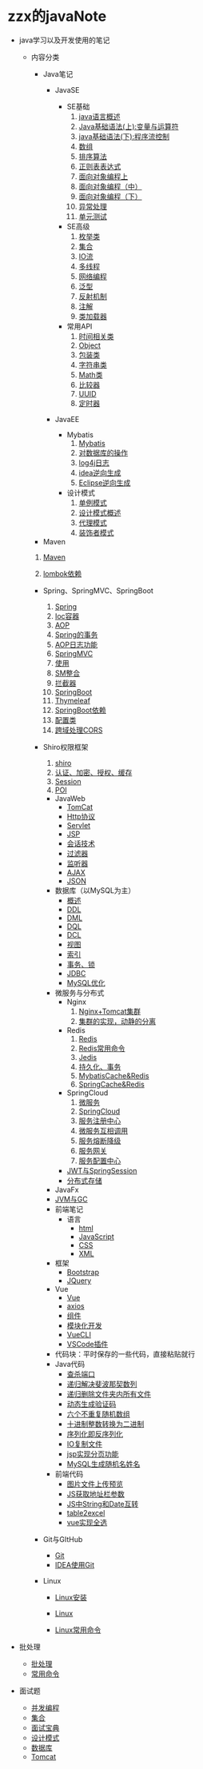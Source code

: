 # zzx的javaNote


- java学习以及开发使用的笔记
  - 内容分类
    - Java笔记
      - JavaSE
        - SE基础
          1. [java语言概述](/1、Java笔记/1、JavaSE/1、JavaSE基础/1、java语言概述.md)
          2. [Java基础语法(上):变量与运算符](/1、Java笔记/1、JavaSE/1、JavaSE基础/2、java基础语法上.md)
          3. [java基础语法(下):程序流控制](/1、Java笔记/1、JavaSE/1、JavaSE基础/3、Java基础语法下.md)
          4. [数组](/1、Java笔记/1、JavaSE/1、JavaSE基础/4、数组.md)
          5. [排序算法](/1、Java笔记/1、JavaSE/1、JavaSE基础/4.1、排序算法.md)
          6. [正则表表达式](/1、Java笔记/1、JavaSE/1、JavaSE基础/4.2正则表达式.md)
          7. [面向对象编程上](/1、Java笔记/1、JavaSE/1、JavaSE基础/5、面向对象编程上.md)
          8. [面向对象编程（中）](/1、Java笔记/1、JavaSE/1、JavaSE基础/6、面向对象编程中.md)
          9. [面向对象编程（下）](/1、Java笔记/1、JavaSE/1、JavaSE基础/7、面向对象编程下.md)
          10. [异常处理](/1、Java笔记/1、JavaSE/1、JavaSE基础/8、异常处理.md)
          11. [单元测试](/1、Java笔记/1、JavaSE/1、JavaSE基础/9、单元测试.md)
        - SE高级
          1. [枚举类](/1、Java笔记/1、JavaSE/2、JavaSE高级/1、枚举类.md)
          2. [集合](/1、Java笔记/1、JavaSE/2、JavaSE高级/2、集合.md)
          3. [IO流](/1、Java笔记/1、JavaSE/2、JavaSE高级/3、IO流.md)
          4. [多线程](/1、Java笔记/1、JavaSE/2、JavaSE高级/4、多线程.md)
          5. [网络编程](/1、Java笔记/1、JavaSE/2、JavaSE高级/5、网络编程.md)
          6. [泛型](/1、Java笔记/1、JavaSE/2、JavaSE高级/6、泛型.md)
          7. [反射机制](/1、Java笔记/1、JavaSE/2、JavaSE高级/7、反射机制.md)
          8. [注解](/1、Java笔记/1、JavaSE/2、JavaSE高级/8、注解.md)
          9. [类加载器](/1、Java笔记/1、JavaSE/2、JavaSE高级/9、类加载器.md)
        - 常用API
          1. [时间相关类](/1、Java笔记/1、JavaSE/3、常用API/1、时间相关类.md)
          2. [Object](/1、Java笔记/1、JavaSE/3、常用API/2、Object.md)
          3. [包装类](/1、Java笔记/1、JavaSE/3、常用API/3、包装类.md)
          4. [字符串类](/1、Java笔记/1、JavaSE/3、常用API/4、字符串类.md)
          5. [Math类](/1、Java笔记/1、JavaSE/3、常用API/5、Math.md)
          6. [比较器](/1、Java笔记/1、JavaSE/3、常用API/6、比较器.md)
          7. [UUID](/1、Java笔记/1、JavaSE/3、常用API/7、UUID.md)
          8. [定时器](/1、Java笔记/1、JavaSE/3、常用API/8、定时器.md)
        
      - JavaEE
        - Mybatis
          1. [Mybatis](/1、Java笔记/4、JavaEE/1、Mybatis/1、Mybatis.md)
          2. [对数据库的操作](/1、Java笔记/4、JavaEE/1、Mybatis/2、对数据库的操作.md)
          3. [log4j日志](/1、Java笔记/4、JavaEE/1、Mybatis/3、log4j日志.md)
          4. [idea逆向生成](/1、Java笔记/4、JavaEE/1、Mybatis/4、Idea逆向生成.md)
          5. [Eclipse逆向生成](/1、Java笔记/4、JavaEE/1、Mybatis/5、Eclipse逆向生成.md)
        - 设计模式
          1. [单例模式](/1、Java笔记/4、JavaEE/2、设计模式/2、创建型模式/1、单例模式.md)
          2. [设计模式概述](/1、Java笔记/4、JavaEE/2、设计模式/1、设计模式概述.md)
          3. [代理模式](/1、Java笔记/4、JavaEE/2、设计模式/3、结构式模式/1、代理模式.md)
          4. [装饰者模式](/1、Java笔记/4、JavaEE/2、设计模式/3、结构式模式/2、装饰者模式.md)
    - Maven
    
    1. [Maven](/1、Java笔记/4、JavaEE/3、Maven/1、Maven.md)
    
    2. [lombok依赖](/1、Java笔记/4、JavaEE/3、Maven/2、lombok依赖.md)
    
    - Spring、SpringMVC、SpringBoot
      1. [Spring](/1、Java笔记/4、JavaEE/4、Spring/1、Spring.md)
      2. [Ioc容器](/1、Java笔记/4、JavaEE/4、Spring/2、IOC容器.md)
      3. [AOP](/1、Java笔记/4、JavaEE/4、Spring/3、AOP.md)
      5. [Spring的事务](/1、Java笔记/4、JavaEE/4、Spring/5、Spring的事务.md)
      6. [AOP日志功能](/1、Java笔记/4、JavaEE/4、Spring/6、AOP日志功能.md)
      7. [SpringMVC](/1、Java笔记/4、JavaEE/5、SpringMVC/1、SpringMVC.md)
      8. [使用](/1、Java笔记/4、JavaEE/5、SpringMVC/2、使用.md)
      8. [SM整合](/1、Java笔记/4、JavaEE/5、SpringMVC/3、SM整合.md)
      9. [拦截器](/1、Java笔记/4、JavaEE/5、SpringMVC/5、拦截器.md)
      10. [SpringBoot](/1、Java笔记/4、JavaEE/6、SpringBoot/1、SpringBoot.md)
      11. [Thymeleaf](/1、Java笔记/4、JavaEE/6、SpringBoot/2、Thymeleaf.md)
      12. [SpringBoot依赖](/1、Java笔记/4、JavaEE/6、SpringBoot/3、SpringBoot依赖.md)
      13. [配置类](/1、Java笔记/4、JavaEE/6、SpringBoot/4、配置类.md)
      14. [跨域处理CORS](/1、Java笔记/4、JavaEE/6、SpringBoot/5、跨域处理CORS.md)
    - Shiro权限框架
      1. [shiro](/1、Java笔记/4、JavaEE/7、Shiro权限框架/1、Shiro.md)
      2. [认证、加密、授权、缓存](/1、Java笔记/4、JavaEE/7、Shiro权限框架/2、认证，加密，授权，缓存.md)
      3. [Session](/1、Java笔记/4、JavaEE/7、Shiro权限框架/3、Session.md)
      4. [POI](/1、Java笔记/4、JavaEE/7、Shiro权限框架/4、POI.md)
    
      - JavaWeb
        - [TomCat](/1、Java笔记/3、JavaWeb/1、TomCat.md)
        - [Http协议](/1、Java笔记/3、JavaWeb/2、Http协议.md)
        - [Servlet](/1、Java笔记/3、JavaWeb/3、Servlet.md)
        - [JSP](/1、Java笔记/3、JavaWeb/4、JSP.md)
        - [会话技术](/1、Java笔记/3、JavaWeb/5、会话技术.md)
        - [过滤器](/1、Java笔记/3、JavaWeb/6、Filter.md)
        - [监听器](/1、Java笔记/3、JavaWeb/7、Listener.md)
        - [AJAX](/1、Java笔记/3、JavaWeb/9、AJAX.md)
        - [JSON](/1、Java笔记/3、JavaWeb/10、JSON.md)
      - 数据库（以MySQL为主）
        - [概述](/1、Java笔记/2、数据库/1、数据库概述.md)
        - [DDL](/1、Java笔记/2、数据库/2、DDL（数据定义语句）.md)
        - [DML](/1、Java笔记/2、数据库/3、DML（数据操作语句）.md)
        - [DQL](/1、Java笔记/2、数据库/4、DQL（数据查询语句）.md)
        - [DCL](/1、Java笔记/2、数据库/5、DCL（数据控制语句）.md)
        - [视图](/1、Java笔记/2、数据库/6、视图.md)
        - [索引](/1、Java笔记/2、数据库/7、索引.md)
        - [事务、锁](/1、Java笔记/2、数据库/8、事务、锁.md)
        - [JDBC](/1、Java笔记/2、数据库/9、JDBC编程.md)
        - [MySQL优化](/1、Java笔记/2、数据库/10、MySQL优化.md)
      - 微服务与分布式
        - Nginx
          1. [Nginx+Tomcat集群](/1、Java笔记/5、微服务和分布式/1、Nginx/1、Nginx+Tomcat集群.md)
          2. [集群的实现，动静的分离](/1、Java笔记/5、微服务和分布式/1、Nginx/2、集群的实现，动静分离.md)
        - Redis
          1. [Redis](/1、Java笔记/5、微服务和分布式/2、Redis/1、Redis.md)
          2. [Redis常用命令](/1、Java笔记/5、微服务和分布式/2、Redis/2、Redis常用命令.md)
          3. [Jedis](/1、Java笔记/5、微服务和分布式/2、Redis/3、Jedis.md)
          4. [持久化、事务](/1、Java笔记/5、微服务和分布式/2、Redis/4、持久化、事务.md)
          5. [MybatisCache&Redis](/1、Java笔记/5、微服务和分布式/2、Redis/5、MybatisCache&Redis.md)
          6. [SpringCache&Redis](/1、Java笔记/5、微服务和分布式/2、Redis/6、SpringCache&Redis.md)
        - SpringCloud
          1. [微服务](/1、Java笔记/5、微服务和分布式/3、SpringCloud/1、微服务.md)
          2. [SpringCloud](/1、Java笔记/5、微服务和分布式/3、SpringCloud/2、SpringCloud.md)
          3. [服务注册中心](/1、Java笔记/5、微服务和分布式/3、SpringCloud/3、服务注册中心.md)
          4. [微服务互相调用](/1、Java笔记/5、微服务和分布式/3、SpringCloud/4、微服务互相调用.md)
          5. [服务熔断降级](/1、Java笔记/5、微服务和分布式/3、SpringCloud/5、服务熔断降级.md)
          6. [服务网关](/1、Java笔记/5、微服务和分布式/3、SpringCloud/6、服务网关.md)
          7. [服务配置中心](/1、Java笔记/5、微服务和分布式/3、SpringCloud/7、服务配置中心.md)
        - [JWT与SpringSession](/1、Java笔记/5、微服务和分布式/4、JWT与SpringSession.md)
        - [分布式存储](/1、Java笔记/5、微服务和分布式/5、分布式存储.md)
      - JavaFx
      - [JVM与GC](/1、Java笔记/7、JVM/1、JVM与GC.md)
      - 前端笔记
        - 语言
          - [html](/2、前端笔记/1、语言/1、HTML.md)
          - [JavaScript](/2、前端笔记/1、语言/3、JavaScript.md)
          - [CSS](/2、前端笔记/1、语言/2、CSS.md)
          - [XML](/2、前端笔记/1、语言/4、XML.md)
      - 框架
        - [Bootstrap](/2、前端笔记/2、框架/1、Bootstrap.md)
        - [JQuery](/2、前端笔记/2、框架/2、JQuery.md)
      - Vue
        - [Vue](/2、前端笔记/3、Vue/1、Vue.md)
        - [axios](/2、前端笔记/3、Vue/2、axios.md)
        - [组件](/2、前端笔记/3、Vue/3、组件.md)
        - [模块化开发](/2、前端笔记/3、Vue/4、模块化开发.md)
        - [VueCLI](/2、前端笔记/3、Vue/5、VueCLI.md)
        - [VSCode插件](/2、前端笔记/3、Vue/6、VSCode插件.md)
      - 代码块：平时保存的一些代码，直接粘贴就行
      - Java代码
        - [查杀端口](/3、代码块/1、Java代码/查杀端口.md)
        - [递归解决斐波那契数列](/3、代码块/1、Java代码/递归解决斐波那契数列.md)
        - [递归删除文件夹内所有文件](/3、代码块/1、Java代码/递归删除文件夹内所有文件.md)
        - [动态生成验证码](/3、代码块/1、Java代码/动态生成验证码.md)
        - [六个不重复随机数组](/3、代码块/1、Java代码/六个不重复随机数数组.md)
        - [十进制整数转换为二进制](/3、代码块/1、Java代码/十进制整数转化为二进制.md)
        - [序列化即反序列化](/3、代码块/1、Java代码/序列化及反序列化.md)
        - [IO复制文件](/3、代码块/1、Java代码/IO复制文件.md)
        - [jsp实现分页功能](/3、代码块/1、Java代码/jsp实现分页功能.md)
        - [MySQL生成随机名姓名](/3、代码块/1、Java代码/MySQL生成随机姓名.md)
      - 前端代码
        - [图片文件上传预览](/3、代码块/2、前端代码/图片文件上传预览.md)
        - [JS获取地址栏参数](/3、代码块/2、前端代码/JS获取地址栏参数.md)
        - [JS中String和Date互转](/3、代码块/2、前端代码/JS中String和Date互转.md)
        - [table2excel](/3、代码块/2、前端代码/table2excel.md)
        - [vue实现全选](/3、代码块/2、前端代码/vue实现全选.md)
    - Git与GItHub
      - [Git](/4、Git与GitHub/1、Git.md)
      - [IDEA使用Git](/4、Git与GitHub/2、Idea使用git.md)
    - Linux
      - [Linux安装](/5、Linux/1、安装.md)
      
      - [Linux](/5、Linux/2、Linux.md)
      
      - [Linux常用命令](/5、Linux/3、Linux常用命令.md)
      
  
- 批处理
  - [批处理](/6、批处理脚本/1、批处理.md)
  - [常用命令](/6、批处理脚本/2、常用命令.md)

- 面试题
  - [并发编程](/7、面试题/并发编程.md)
  - [集合](/7、面试题/集合.md)
  - [面试宝典](/7、面试题/面试宝典.md)
  - [设计模式](/7、面试题/设计模式.md)
  - [数据库](/7、面试题/数据库.md)
  - [Tomcat](/7、面试题/Tomcat.md)
